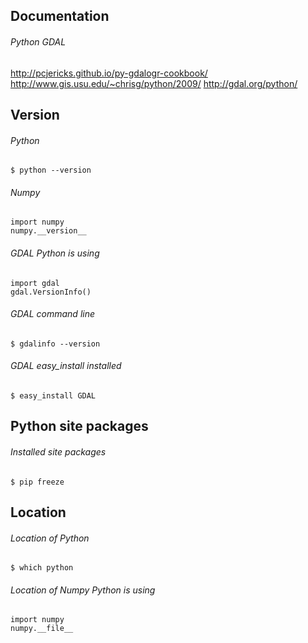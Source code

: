 ## Documentation

###### Python GDAL
http://pcjericks.github.io/py-gdalogr-cookbook/<br>
http://www.gis.usu.edu/~chrisg/python/2009/
http://gdal.org/python/

## Version 

###### Python
```
$ python --version
```

###### Numpy
```
import numpy
numpy.__version__
```

###### GDAL Python is using
```
import gdal
gdal.VersionInfo()
```

###### GDAL command line
```
$ gdalinfo --version
````
###### GDAL easy_install installed
```
$ easy_install GDAL
```

## Python site packages
###### Installed site packages
```
$ pip freeze
```

## Location
###### Location of Python
```
$ which python
````
###### Location of Numpy Python is using
```
import numpy
numpy.__file__
````
